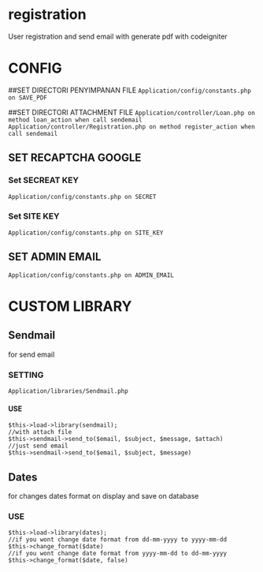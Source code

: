 # registration
User registration and send email with generate pdf with codeigniter

# CONFIG

##SET DIRECTORI PENYIMPANAN FILE
```Application/config/constants.php on SAVE_PDF```

##SET DIRECTORI ATTACHMENT FILE
```Application/controller/Loan.php on method loan_action when call sendemail```
```Application/controller/Registration.php on method register_action when call sendemail```

## SET RECAPTCHA GOOGLE
### Set SECREAT KEY
```Application/config/constants.php on SECRET```
### Set SITE KEY
```Application/config/constants.php on SITE_KEY```

## SET ADMIN EMAIL
```Application/config/constants.php on ADMIN_EMAIL```

# CUSTOM LIBRARY

## Sendmail
for send email
### SETTING
```Application/libraries/Sendmail.php```

#### USE
```
$this->load->library(sendmail);
//with attach file
$this->sendmail->send_to($email, $subject, $message, $attach)
//just send email
$this->sendmail->send_to($email, $subject, $message)
```

## Dates
for changes dates format on display and save on database

### USE
```
$this->load->library(dates);
//if you wont change date format from dd-mm-yyyy to yyyy-mm-dd 
$this->change_format($date)
//if you wont change date format from yyyy-mm-dd to dd-mm-yyyy
$this->change_format($date, false)
```
